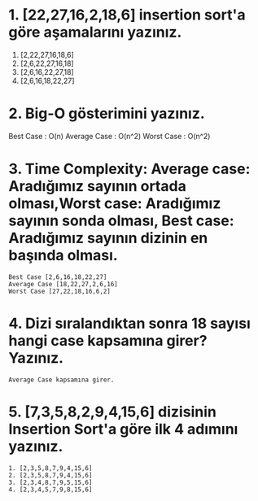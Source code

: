 # 1. [22,27,16,2,18,6] insertion sort'a göre aşamalarını yazınız.
   1. [2,22,27,16,18,6]
   2. [2,6,22,27,16,18]
   3. [2,6,16,22,27,18]
   4. [2,6,16,18,22,27]
# 2. Big-O gösterimini yazınız.
   Best Case : O(n)
   Average Case : O(n^2)
   Worst Case : O(n^2)
# 3. Time Complexity: Average case: Aradığımız sayının ortada olması,Worst case: Aradığımız sayının sonda olması, Best case: Aradığımız sayının dizinin en başında olması.
    Best Case [2,6,16,18,22,27]
    Average Case [18,22,27,2,6,16]
    Worst Case [27,22,18,16,6,2]
# 4. Dizi sıralandıktan sonra 18 sayısı hangi case kapsamına girer? Yazınız.
    Average Case kapsamına girer.
# 5. [7,3,5,8,2,9,4,15,6] dizisinin Insertion Sort'a göre ilk 4 adımını yazınız.
    1. [2,3,5,8,7,9,4,15,6]
    2. [2,3,5,8,7,9,4,15,6]
    3. [2,3,4,8,7,9,5,15,6]
    4. [2,3,4,5,7,9,8,15,6]
